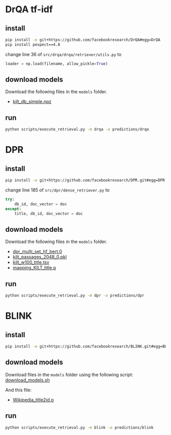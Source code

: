 # DrQA tf-idf

## install
```bash
pip install -e git+https://github.com/facebookresearch/DrQA#egg=DrQA
pip install pexpect==4.8
```

change line 36 of `src/drqa/drqa/retriever/utils.py` to
```python
loader = np.load(filename, allow_pickle=True)
```

## download models

Download the following files in the `models` folder.

- [kilt_db_simple.npz](http://dl.fbaipublicfiles.com/KILT/kilt_db_simple.npz)

## run
```bash
python scripts/execute_retrieval.py -m drqa -o predictions/drqa
```

# DPR

## install
```bash
pip install -e git+https://github.com/facebookresearch/DPR.git#egg=DPR
```

change line 185 of `src/dpr/dense_retriever.py` to

```python
try:
    db_id, doc_vector = doc
except:
    title, db_id, doc_vector = doc
```

## download models

Download the following files in the `models` folder.

- [dpr_multi_set_hf_bert.0](http://dl.fbaipublicfiles.com/KILT/dpr_multi_set_hf_bert.0)
- [kilt_passages_2048_0.pkl](http://dl.fbaipublicfiles.com/KILT/kilt_passages_2048_0.pkl)
- [kilt_w100_title.tsv](http://dl.fbaipublicfiles.com/KILT/kilt_w100_title.tsv)
- [mapping_KILT_title.p](http://dl.fbaipublicfiles.com/KILT/mapping_KILT_title.p)

## run
```bash
python scripts/execute_retrieval.py -m dpr -o predictions/dpr
```

# BLINK

## install
```bash
pip install -e git+https://github.com/facebookresearch/BLINK.git#egg=BLINK
```

## download models

Download files in the `models` folder using the following script: [download_models.sh](https://github.com/facebookresearch/BLINK/blob/master/download_models.sh)

And this file:
- [Wikipedia_title2id.p](http://dl.fbaipublicfiles.com/KILT/Wikipedia_title2id.p)

## run
```bash
python scripts/execute_retrieval.py -m blink -o predictions/blink
```
